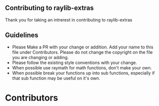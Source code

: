 ## Contributing to raylib-extras

Thank you for taking an intrerest in contributing to raylib-extras

## Guidelines

 - Please Make a PR with your change or addition. Add your name to this file under Contributors. Please do not change the copyright on the file you are changing or adding.
 - Please follow the existing style conventions with your change.
 - When possible use raymath for math functions, don't make your own.
 - When possible break your functions up into sub functions, especially if that sub function may be useful on it's own.

# Contributors
